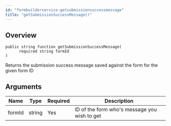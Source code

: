 ```yaml
---
id: "formbuilderservice-getsubmissionsuccessmessage"
title: "getSubmissionSuccessMessage()"
---
```



## Overview




```luceescript
public string function getSubmissionSuccessMessage(
      required string formId
)
```

Returns the submission success message saved
against the form for the given form ID

## Arguments


<div class="table-responsive"><table class="table"><thead><tr><th>Name</th><th>Type</th><th>Required</th><th>Description</th></tr></thead><tbody><tr><td>formId</td><td>string</td><td>Yes</td><td>ID of the form who's message you wish to get</td></tr></tbody></table></div>